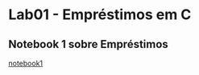 # Lab01 - Empréstimos em C

## Notebook 1 sobre Empréstimos

[notebook1](https://github.com/leofavacho/MC322/blob/main/lab01/notebook/emprestimo01-ra247226.ipynb)
